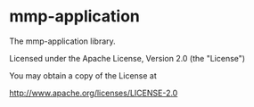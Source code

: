 mmp-application
===============

The mmp-application library.

Licensed under the Apache License, Version 2.0 (the "License")

You may obtain a copy of the License at

http://www.apache.org/licenses/LICENSE-2.0

